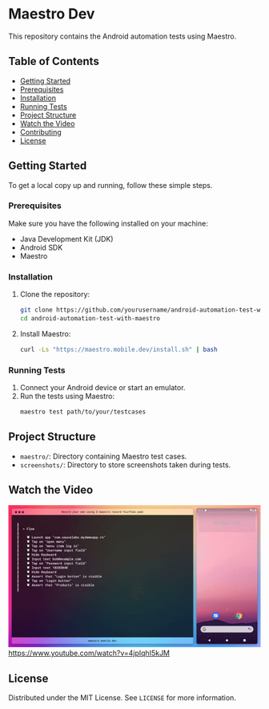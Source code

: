# Maestro Dev

This repository contains the Android automation tests using Maestro.

## Table of Contents
- [Getting Started](#getting-started)
- [Prerequisites](#prerequisites)
- [Installation](#installation)
- [Running Tests](#running-tests)
- [Project Structure](#project-structure)
- [Watch the Video](#watch-the-video)
- [Contributing](#contributing)
- [License](#license)

## Getting Started

To get a local copy up and running, follow these simple steps.

### Prerequisites

Make sure you have the following installed on your machine:
- Java Development Kit (JDK)
- Android SDK
- Maestro

### Installation

1. Clone the repository:
    ```sh
    git clone https://github.com/yourusername/android-automation-test-with-maestro.git
    cd android-automation-test-with-maestro
    ```

2. Install Maestro:
    ```sh
    curl -Ls "https://maestro.mobile.dev/install.sh" | bash
    ```

### Running Tests

1. Connect your Android device or start an emulator.
2. Run the tests using Maestro:
    ```sh
    maestro test path/to/your/testcases
    ```

## Project Structure

- `maestro/`: Directory containing Maestro test cases.
- `screenshots/`: Directory to store screenshots taken during tests.

## Watch the Video
![Demo Aplikasi](source/gif/maestro-record.gif)
https://www.youtube.com/watch?v=4jpIqhI5kJM



## License

Distributed under the MIT License. See `LICENSE` for more information.
